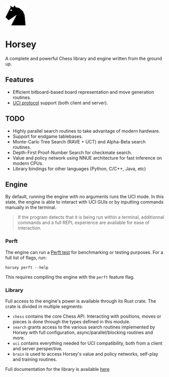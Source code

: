 ![Horsey logo](assets/logo.svg)

# Horsey
A complete and powerful Chess library and engine written from the ground up.

## Features
- Efficient bitboard-based board representation and move generation routines.
- [UCI protocol](https://www.wbec-ridderkerk.nl/html/UCIProtocol.html) support (both client and server).

## TODO
- Highly parallel search routines to take advantage of modern hardware.
- Support for endgame tablebases.
- Monte-Carlo Tree Search (RAVE + UCT) and Alpha-Beta search routines.
- Depth-First Proof-Number Search for checkmate search.
- Value and policy network using NNUE architecture for fast inference on modern CPUs.
- Library bindings for other languages (Python, C/C++, Java, etc)

## Engine
By default, running the engine with no arguments runs the UCI mode. In this state,
the engine is able to interact with UCI GUIs or by inputting commands manually in
the terminal.

> If the program detects that it is being run within a terminal, additionnal commands
> and a full REPL experience are available for ease of interaction.


### Perft
The engine can run a [Perft test](https://www.chessprogramming.org/Perft) for benchmarking
or testing purposes. For a full list of flags, run:
```
horsey perft --help
```
This requires compiling the engine with the `perft` feature flag.

### Library
Full access to the engine's power is available through its Rust crate. The crate
is divided in multiple segments:
- `chess` contains the core Chess API. Interacting with positions, moves or pieces is done through the types defined in this module.
- `search` grants access to the various search routines implemented by Horsey with full configuration, async/parallel/blocking routines and more.
- `uci` contains everything needed for UCI compatibility, both from a client and server perspective.
- `brain` is used to access Horsey's value and policy networks, self-play and training routines.

Full documentation for the library is available [here]()

